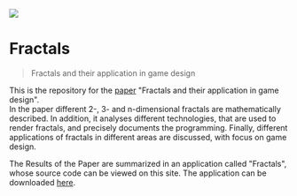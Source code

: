 ![](https://raw.githubusercontent.com/srpnt3/Fractals/master/Ressources/Socialimage%20(2).png)

# Fractals

> Fractals and their application in game design

This is the repository for the [paper](https://github.com/srpnt3/Fractals/raw/master/Ressources/Fraktale%20und%20ihre%20Anwendung%20im%20Game-Design.pdf) "Fractals and their application in game design".<br>
In the paper different 2-, 3- and n-dimensional fractals are mathematically described.
In addition, it analyses different technologies, that are used to render fractals, and precisely documents the programming.
Finally, different applications of fractals in different areas are discussed, with focus on game design.

The Results of the Paper are summarized in an application called "Fractals", whose source code can be viewed on this site.
The application can be downloaded [here](https://github.com/srpnt3/Fractals/releases).